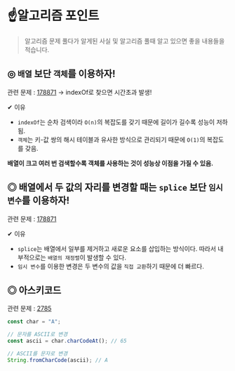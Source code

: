 # ☝️알고리즘 포인트

> 알고리즘 문제 풀다가 알게된 사실 및 알고리즘 풀때 알고 있으면 좋을 내용들을 적습니다.

## ◎ `배열` 보단 `객체`를 이용하자!

관련 문제 : [178871](https://github.com/jiyeon-dev/js_algorithm/blob/main/programmers/178871.js) → indexOf로 찾으면 시간초과 발생!

✔︎ 이유

- `indexOf`는 순차 검색이라 `O(n)`의 복잡도를 갖기 때문에 길이가 길수록 성능이 저하됨.
- `객체`는 키-값 쌍의 해시 테이블과 유사한 방식으로 관리되기 때문에 `O(1)`의 복잡도를 갖음.

**배열이 크고 여러 번 검색할수록 객체를 사용하는 것이 성능상 이점을 가질 수 있음.**

## ◎ 배열에서 두 값의 자리를 변경할 때는 `splice` 보단 `임시변수`를 이용하자!

관련 문제 : [178871](https://github.com/jiyeon-dev/js_algorithm/blob/main/programmers/178871.js)

✔︎ 이유

- `splice`는 배열에서 일부를 제거하고 새로운 요소를 삽입하는 방식이다. 따라서 내부적으로는 `배열의 재정렬`이 발생할 수 있다.
- `임시 변수`를 이용한 변경은 두 변수의 값을 `직접 교환`하기 때문에 더 빠르다.

## ◎ 아스키코드

관련 문제 : [2785](https://github.com/jiyeon-dev/js_algorithm/blob/main/programmers/2785.js)

```javascript
const char = "A";

// 문자를 ASCII로 변경
const ascii = char.charCodeAt(); // 65

// ASCII를 문자로 변경
String.fromCharCode(ascii); // A
```
